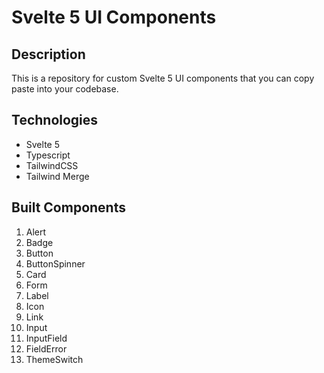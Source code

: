 # Svelte 5 UI Components

## Description

This is a repository for custom Svelte 5 UI components that you can copy paste into your codebase.

## Technologies

- Svelte 5
- Typescript
- TailwindCSS
- Tailwind Merge

## Built Components

1. Alert
2. Badge
3. Button
4. ButtonSpinner
5. Card
6. Form
7. Label
8. Icon
9. Link
10. Input
11. InputField
12. FieldError
13. ThemeSwitch
